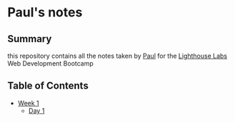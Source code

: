 # Paul's notes


## Summary
this repository contains all the notes taken by [Paul](https://github.com/mrman511) for the [Lighthouse Labs](lighthouselabs.ca) Web Development Bootcamp

## Table of Contents
* [Week 1](/Week_1)
   * [Day 1](/Week_1/Day_1)